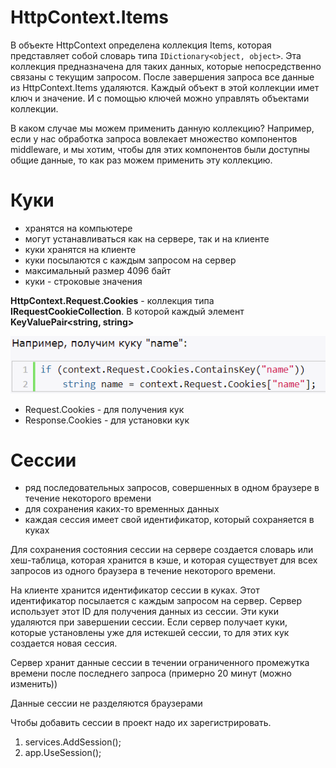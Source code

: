 # HttpContext.Items

В объекте HttpContext определена коллекция Items, которая представляет собой словарь типа `IDictionary<object, object>`. Эта коллекция предназначена для таких данных, которые непосредственно связаны с текущим запросом. После завершения запроса все данные из HttpContext.Items удаляются. Каждый объект в этой коллекции имет ключ и значение. И с помощью ключей можно управлять объектами коллекции.

В каком случае мы можем применить данную коллекцию? Например, если у нас обработка запроса вовлекает множество компонентов middleware, и мы хотим, чтобы для этих компонентов были доступны общие данные, то как раз можем применить эту коллекцию.

# Куки

- хранятся на компьютере
- могут устанавливаться как на сервере, так и на клиенте
- куки хранятся на клиенте
- куки посылаются с каждым запросом на сервер
- максимальный размер 4096 байт
- куки - строковые значения

**HttpContext.Request.Cookies** - коллекция типа **IRequestCookieCollection**. В которой каждый элемент **KeyValuePair<string, string>**

![](images/1.png)

- Request.Cookies - для получения кук
- Response.Cookies - для установки кук

# Сессии

- ряд последовательных запросов, совершенных в одном браузере в течение некоторого времени
- для сохранения каких-то временных данных
- каждая сессия имеет свой идентификатор, который сохраняется в куках

Для сохранения состояния сессии на сервере создается словарь или хеш-таблица, которая хранится в кэше, и которая существует для всех запросов из одного браузера в течение некоторого времени.

На клиенте хранится идентификатор сессии в куках. Этот идентификатор посылается с каждым запросом на сервер. Сервер использует этот ID для получения данных из сессии. Эти куки удаляются при завершении сессии. Если сервер получает куки, которые установлены уже для истекшей сессии, то для этих кук создается новая сессия.

Сервер хранит данные сессии в течении ограниченного промежутка времени после последнего запроса (примерно 20 минут (можно изменить))

Данные сессии не разделяются браузерами

Чтобы добавить сессии в проект надо их зарегистрировать.
1) services.AddSession();
2) app.UseSession();